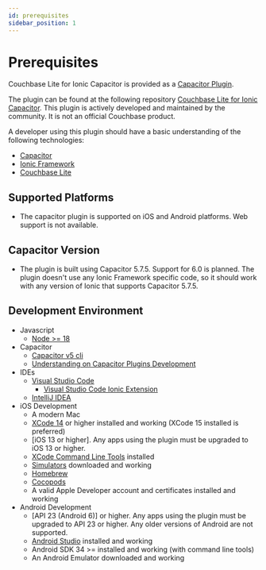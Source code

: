 ```yaml
---
id: prerequisites
sidebar_position: 1
---
```


# Prerequisites

Couchbase Lite for Ionic Capacitor is provided as a [Capacitor Plugin](https://capacitorjs.com/docs/plugins/creating-plugins).

The plugin can be found at the following repository [Couchbase Lite for Ionic Capacitor](https://github.com/Couchbase-Ecosystem/cbl-ionic).  This plugin is actively developed and maintained by the community.  It is not an official Couchbase product.  

A developer using this plugin should have a basic understanding of the following technologies:
- [Capacitor](https://capacitorjs.com/docs)
- [Ionic Framework](https://ionicframework.com/docs)
- [Couchbase Lite](https://docs.couchbase.com/couchbase-lite/current/index.html)

## Supported Platforms
- The capacitor plugin is supported on iOS and Android platforms.  Web support is not available.

## Capacitor Version
- The plugin is built using Capacitor 5.7.5.  Support for 6.0 is planned. The plugin doesn't use any Ionic Framework specific code, so it should work with any version of Ionic that supports Capacitor 5.7.5. 

## Development Environment
- Javascript
    - [Node >= 18](https://formulae.brew.sh/formula/node@18)
- Capacitor
    - [Capacitor v5 cli](https://capacitorjs.com/docs/getting-started)
    - [Understanding on Capacitor Plugins Development](https://capacitorjs.com/docs/plugins/creating-plugins)
- IDEs
    - [Visual Studio Code](https://code.visualstudio.com/download)
        - [Visual Studio Code Ionic Extension](https://capacitorjs.com/docs/vscode/getting-started)
    - [IntelliJ IDEA](https://www.jetbrains.com/idea/download/)
- iOS Development
    - A modern Mac 
    - [XCode 14](https://developer.apple.com/xcode/) or higher installed and working (XCode 15 installed is preferred)
    - [iOS 13 or higher].  Any apps using the plugin must be upgraded to iOS 13 or higher.
    - [XCode Command Line Tools](https://developer.apple.com/download/more/) installed 
    - [Simulators](https://developer.apple.com/documentation/safari-developer-tools/installing-xcode-and-simulators) downloaded and working
    - [Homebrew](https://brew.sh/) 
    - [Cocopods](https://formulae.brew.sh/formula/cocoapods)
    - A valid Apple Developer account and certificates installed and working
- Android Development
    - [API 23 (Android 6)] or higher.  Any apps using the plugin must be upgraded to API 23 or higher.  Any older versions of Android are not supported.
    - [Android Studio](https://developer.android.com/studio?gad_source=1&gclid=CjwKCAjwzN-vBhAkEiwAYiO7oALYfxbMYW_zkuYoacS9TX16aItdvLYe6GB7_j1QwvXBjFDRkawfUBoComcQAvD_BwE&gclsrc=aw.ds) installed and working
    - Android SDK 34 >= installed and working (with command line tools)
    - An Android Emulator downloaded and working 